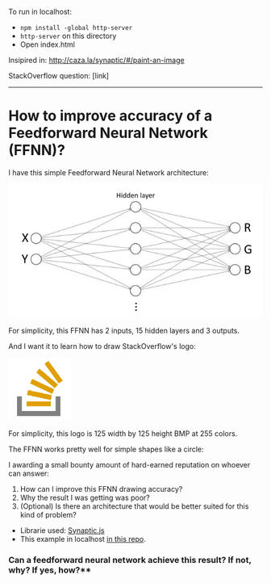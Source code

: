 To run in localhost:

- `npm install -global http-server`
- `http-server` on this directory
- Open index.html

Insipired in: http://caza.la/synaptic/#/paint-an-image

StackOverflow question: [link]

---

# How to improve accuracy of a Feedforward Neural Network (FFNN)?

I have this simple Feedforward Neural Network architecture:

![](./architecture.jpg)

For simplicity, this FFNN has 2 inputs, 15 hidden layers and 3 outputs.

And I want it to learn how to draw StackOverflow's logo:

![](./so.bmp)

For simplicity, this logo is 125 width by 125 height BMP at 255 colors.

The FFNN works pretty well for simple shapes like a circle:


I awarding a small bounty amount of hard-earned reputation on whoever can answer:

 1. How can I improve this FFNN drawing accuracy?
 2. Why the result I was getting was poor?
 3. (Optional) Is there an architecture that would be better suited for this kind of problem?



 - Librarie used: [Synaptic.js](https://caza.la/synaptic/)
 - This example in localhost [in this repo](https://github.com/adelriosantiago/paint-stackoverflow-logo-with-ml).


### Can a feedforward neural network achieve this result? If not, why? If yes, how?\*\*
